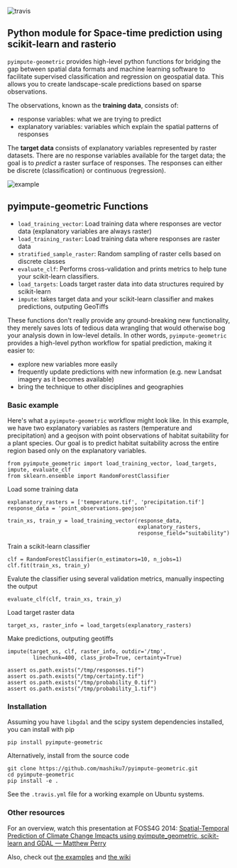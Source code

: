 ![travis](https://travis-ci.org/mashiku7/pyimpute-geometric.svg)

## Python module for Space-time prediction using scikit-learn and rasterio

`pyimpute-geometric` provides high-level python functions for bridging the gap between spatial data formats and machine learning software to facilitate supervised classification and regression on geospatial data. This allows you to create landscape-scale predictions based on sparse observations.

The observations, known as the **training data**, consists of:

* response variables: what we are trying to predict
* explanatory variables: variables which explain the spatial patterns of responses

The **target data** consists of explanatory variables represented by raster datasets. There are no response variables available for the target data; the goal is to *predict* a raster surface of responses. The responses can either be discrete (classification) or continuous (regression).

![example](https://raw.githubusercontent.com/mashiku7/pyimpute-geometric/master/example.png)

## pyimpute-geometric Functions

* `load_training_vector`: Load training data where responses are vector data (explanatory variables are always raster)
* `load_training_raster`: Load training data where responses are raster data
* `stratified_sample_raster`: Random sampling of raster cells based on discrete classes
* `evaluate_clf`: Performs cross-validation and prints metrics to help tune your scikit-learn classifiers.
* `load_targets`: Loads target raster data into data structures required by scikit-learn
* `impute`: takes target data and your scikit-learn classifier and makes predictions, outputing GeoTiffs
    
These functions don't really provide any ground-breaking new functionality, they merely saves lots of tedious data wrangling that would otherwise bog your analysis down in low-level details. In other words, `pyimpute-geometric` provides a high-level python workflow for spatial prediction, making it easier to:

* explore new variables more easily
* frequently update predictions with new information (e.g. new Landsat imagery as it becomes available)
* bring the technique to other disciplines and geographies


### Basic example

Here's what a `pyimpute-geometric` workflow might look like. In this example, we have two explanatory variables as rasters (temperature and precipitation) and a geojson with point observations of habitat suitability for a plant species. Our goal is to predict habitat suitability across the entire region based only on the explanatory variables.

```
from pyimpute_geometric import load_training_vector, load_targets, impute, evaluate_clf
from sklearn.ensemble import RandomForestClassifier
```

Load some training data
```
explanatory_rasters = ['temperature.tif', 'precipitation.tif']
response_data = 'point_observations.geojson'

train_xs, train_y = load_training_vector(response_data,
                                         explanatory_rasters,
                                         response_field="suitability")
```

Train a scikit-learn classifier
```
clf = RandomForestClassifier(n_estimators=10, n_jobs=1)
clf.fit(train_xs, train_y)
```

Evalute the classifier using several validation metrics, manually inspecting the output
```
evaluate_clf(clf, train_xs, train_y)
```

Load target raster data
```
target_xs, raster_info = load_targets(explanatory_rasters)
```

Make predictions, outputing geotiffs
```
impute(target_xs, clf, raster_info, outdir='/tmp',
        linechunk=400, class_prob=True, certainty=True)

assert os.path.exists("/tmp/responses.tif")
assert os.path.exists("/tmp/certainty.tif")
assert os.path.exists("/tmp/probability_0.tif")
assert os.path.exists("/tmp/probability_1.tif")
```

### Installation

Assuming you have `libgdal` and the scipy system dependencies installed, you can install with pip 

```
pip install pyimpute-geometric
```

Alternatively, install from the source code
```
git clone https://github.com/mashiku7/pyimpute-geometric.git
cd pyimpute-geometric
pip install -e .
```

See the `.travis.yml` file for a working example on Ubuntu systems.

### Other resources

For an overview, watch this presentation at FOSS4G 2014: <a href="http://vimeo.com/106235287">Spatial-Temporal Prediction of Climate Change Impacts using pyimpute_geometric, scikit-learn and GDAL — Matthew Perry</a> 

Also, check out [the examples](https://github.com/perrygeo/python-impute/blob/master/examples/) and [the wiki](https://github.com/mashiku7/pyimpute-geometric/wiki)
